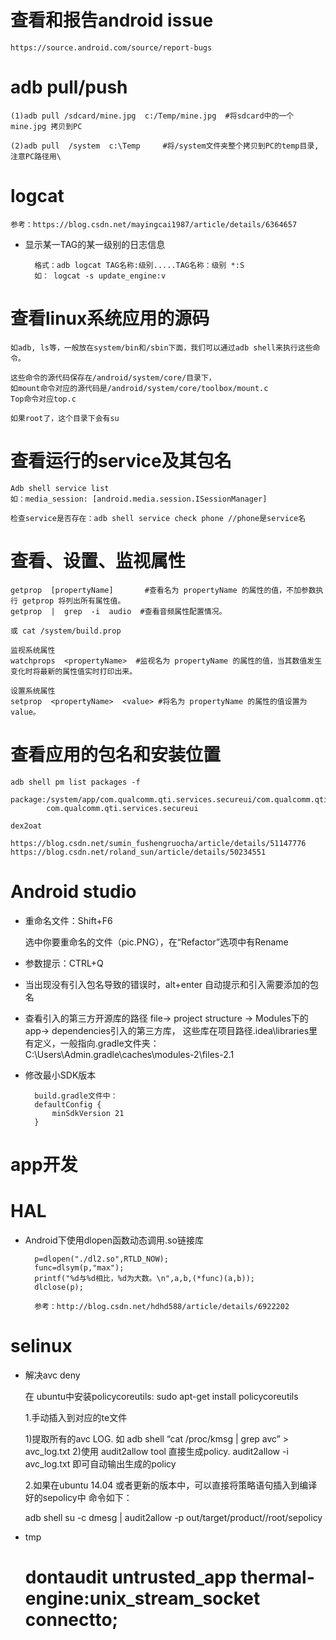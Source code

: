 
# 查看和报告android issue #

    https://source.android.com/source/report-bugs

# adb pull/push #

    (1)adb pull /sdcard/mine.jpg  c:/Temp/mine.jpg  #将sdcard中的一个mine.jpg 拷贝到PC
    
    (2)adb pull  /system  c:\Temp     #将/system文件夹整个拷贝到PC的temp目录,注意PC路径用\

# logcat #

    参考：https://blog.csdn.net/mayingcai1987/article/details/6364657

- 显示某一TAG的某一级别的日志信息
    
        格式：adb logcat TAG名称:级别.....TAG名称：级别 *:S
        如： logcat -s update_engine:v  

# 查看linux系统应用的源码 #
    
    如adb, ls等，一般放在system/bin和/sbin下面，我们可以通过adb shell来执行这些命令。 

    这些命令的源代码保存在/android/system/core/目录下，
    如mount命令对应的源代码是/android/system/core/toolbox/mount.c
    Top命令对应top.c
    
    如果root了，这个目录下会有su

# 查看运行的service及其包名 #

    Adb shell service list
    如：media_session: [android.media.session.ISessionManager]

    检查service是否存在：adb shell service check phone //phone是service名

# 查看、设置、监视属性 #

    getprop  [propertyName]       #查看名为 propertyName 的属性的值，不加参数执行 getprop 将列出所有属性值。
    getprop  |  grep  -i  audio  #查看音频属性配置情况。
    
    或 cat /system/build.prop
    
    监视系统属性
    watchprops  <propertyName>  #监视名为 propertyName 的属性的值，当其数值发生变化时将最新的属性值实时打印出来。
    
    设置系统属性
    setprop  <propertyName>  <value> #将名为 propertyName 的属性的值设置为 value。
    
# 查看应用的包名和安装位置 #

    adb shell pm list packages -f
    
    package:/system/app/com.qualcomm.qti.services.secureui/com.qualcomm.qti.services.secureui.apk=
            com.qualcomm.qti.services.secureui

    dex2oat

    https://blog.csdn.net/sumin_fushengruocha/article/details/51147776
    https://blog.csdn.net/roland_sun/article/details/50234551

# Android studio #

- 重命名文件：Shift+F6

    选中你要重命名的文件（pic.PNG），在“Refactor”选项中有Rename

- 参数提示：CTRL+Q

- 当出现没有引入包名导致的错误时，alt+enter 自动提示和引入需要添加的包名

- 查看引入的第三方开源库的路径
        file-> project structure -> Modules下的app-> dependencies引入的第三方库， 
        这些库在项目路径\.idea\libraries里有定义，一般指向.gradle文件夹：
        C:\Users\Admin\.gradle\caches\modules-2\files-2.1

- 修改最小SDK版本

        build.gradle文件中：
        defaultConfig {
            minSdkVersion 21
        }

# app开发 #


# HAL #

- Android下使用dlopen函数动态调用.so链接库

        p=dlopen("./dl2.so",RTLD_NOW);
        func=dlsym(p,"max");
        printf("%d与%d相比，%d为大数。\n",a,b,(*func)(a,b));
        dlclose(p);
        
        参考：http://blog.csdn.net/hdhd588/article/details/6922202

# selinux #

- 解决avc deny

    在 ubuntu中安装policycoreutils:
    sudo apt-get install policycoreutils

    1.手动插入到对应的te文件

    1)提取所有的avc LOG. 如 adb shell “cat /proc/kmsg | grep avc” > avc_log.txt
    2)使用 audit2allow tool 直接生成policy. audit2allow -i avc_log.txt 即可自动输出生成的policy


    2.如果在ubuntu 14.04 或者更新的版本中，可以直接将策略语句插入到编译好的sepolicy中
    命令如下：

    adb shell su -c dmesg | audit2allow -p out/target/product/<device>/root/sepolicy


- tmp

    # dontaudit untrusted_app thermal-engine:unix_stream_socket connectto;
    